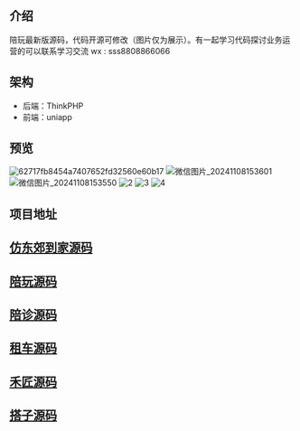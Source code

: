 
## 介绍
陪玩最新版源码，代码开源可修改（图片仅为展示）。有一起学习代码探讨业务运营的可以联系学习交流 wx :  sss8808866066

## 架构
- 后端：ThinkPHP
- 前端：uniapp

## 预览
![62717fb8454a7407652fd32560e60b17](https://github.com/user-attachments/assets/4f6a14b7-1edd-4fb1-9886-649bc825aae0)
![微信图片_20241108153601](https://github.com/user-attachments/assets/c4eec158-45ef-43ae-a719-510a38a22acb)
![微信图片_20241108153550](https://github.com/user-attachments/assets/a76aece0-0e49-4e59-a277-e78d1380419b)
![2](https://github.com/ubugA/peiwan/assets/145946698/926c5dd3-ab6d-4658-b8b6-56312b538062)
![3](https://github.com/ubugA/peiwan/assets/145946698/715a1b8c-bc24-48e0-92a0-49ed412c3376)
![4](https://github.com/ubugA/peiwan/assets/145946698/20b2927d-c337-441c-8af2-df3078a21fa2)

 
 
## 项目地址
[仿东郊到家源码](https://github.com/ubugA/dongjiao)
--------------------------
[陪玩源码](https://github.com/ubugA/peiwan.git)
-----------------------------
[陪诊源码](https://github.com/ubugA/peizhen.git)
-----------------------------
[租车源码](https://github.com/ubugA/zuche.git)
-----------------------------
[禾匠源码](https://github.com/ubugA/hejiang.git)
-----------------------------
[搭子源码](https://github.com/ubugA/搭子.git)
-----------------------------
